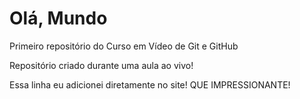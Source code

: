 # Olá, Mundo
Primeiro repositório do Curso em Vídeo de Git e GitHub

Repositório criado durante uma aula ao  vivo!

Essa linha eu adicionei diretamente no site! QUE IMPRESSIONANTE!
